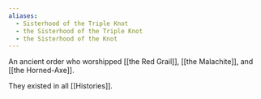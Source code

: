 ```yaml
---
aliases:
  - Sisterhood of the Triple Knot
  - the Sisterhood of the Triple Knot
  - the Sisterhood of the Knot
---
```

An ancient order who worshipped  [[the Red Grail]],  [[the Malachite]], and [[the Horned-Axe]].

They existed in all [[Histories]].